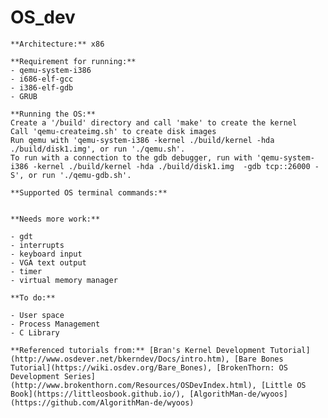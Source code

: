 **OS_dev**
=====
 	**Architecture:** x86

 	**Requirement for running:**
	- qemu-system-i386
	- i686-elf-gcc
	- i386-elf-gdb
	- GRUB

 	**Running the OS:**
	Create a '/build' directory and call 'make' to create the kernel
	Call 'qemu-createimg.sh' to create disk images
 	Run qemu with 'qemu-system-i386 -kernel ./build/kernel -hda ./build/disk1.img', or run './qemu.sh'.
	To run with a connection to the gdb debugger, run with 'qemu-system-i386 -kernel ./build/kernel -hda ./build/disk1.img  -gdb tcp::26000 -S', or run './qemu-gdb.sh'.

	**Supported OS terminal commands:**
	

 	**Needs more work:**

 	- gdt
 	- interrupts
 	- keyboard input
 	- VGA text output
 	- timer
 	- virtual memory manager

 	**To do:**

 	- User space
 	- Process Management
 	- C Library

 	**Referenced tutorials from:** [Bran's Kernel Development Tutorial](http://www.osdever.net/bkerndev/Docs/intro.htm), [Bare Bones Tutorial](https://wiki.osdev.org/Bare_Bones), [BrokenThorn: OS Development Series](http://www.brokenthorn.com/Resources/OSDevIndex.html), [Little OS Book](https://littleosbook.github.io/), [AlgorithMan-de/wyoos](https://github.com/AlgorithMan-de/wyoos)
